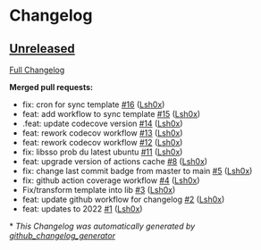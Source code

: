 # Changelog

## [Unreleased](https://github.com/Lsh0x/rbase/tree/HEAD)

[Full Changelog](https://github.com/Lsh0x/rbase/compare/f9d6d027ed2e0164435e56e6c12f0184422a79c8...HEAD)

**Merged pull requests:**

- fix: cron for sync template [\#16](https://github.com/Lsh0x/rbase/pull/16) ([Lsh0x](https://github.com/Lsh0x))
- feat: add workflow to sync template [\#15](https://github.com/Lsh0x/rbase/pull/15) ([Lsh0x](https://github.com/Lsh0x))
- .feat: update codecove version [\#14](https://github.com/Lsh0x/rbase/pull/14) ([Lsh0x](https://github.com/Lsh0x))
- feat: rework codecov workflow [\#13](https://github.com/Lsh0x/rbase/pull/13) ([Lsh0x](https://github.com/Lsh0x))
- feat: rework codecov workflow [\#12](https://github.com/Lsh0x/rbase/pull/12) ([Lsh0x](https://github.com/Lsh0x))
- fix: libsso prob du latest ubuntu [\#11](https://github.com/Lsh0x/rbase/pull/11) ([Lsh0x](https://github.com/Lsh0x))
- feat: upgrade version of actions cache [\#8](https://github.com/Lsh0x/rbase/pull/8) ([Lsh0x](https://github.com/Lsh0x))
- fix: change last commit badge from master to main [\#5](https://github.com/Lsh0x/rbase/pull/5) ([Lsh0x](https://github.com/Lsh0x))
- fix: github action coverage workflow [\#4](https://github.com/Lsh0x/rbase/pull/4) ([Lsh0x](https://github.com/Lsh0x))
- Fix/transform template into lib [\#3](https://github.com/Lsh0x/rbase/pull/3) ([Lsh0x](https://github.com/Lsh0x))
- feat: update github workflow for changelog [\#2](https://github.com/Lsh0x/rbase/pull/2) ([Lsh0x](https://github.com/Lsh0x))
- feat: updates to 2022 [\#1](https://github.com/Lsh0x/rbase/pull/1) ([Lsh0x](https://github.com/Lsh0x))



\* *This Changelog was automatically generated by [github_changelog_generator](https://github.com/github-changelog-generator/github-changelog-generator)*
